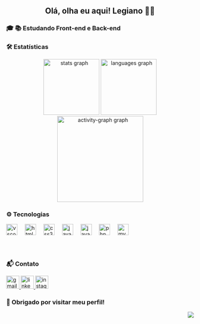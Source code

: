 <h2 align="center">Olá, olha eu aqui! Legiano 🙋‍♂️</h2>

###

<h3 align="left">🎓 📚 Estudando Front-end e Back-end</h3>

###

<h3 align="left">🛠️ Estatísticas</h3>

<div align="center">
  <img src="https://github-readme-stats.vercel.app/api?username=Legiano&hide_title=false&hide_rank=false&show_icons=true&include_all_commits=true&count_private=true&disable_animations=false&theme=tokyonight&locale=pt-br&hide_border=false" height="150" alt="stats graph" />
  <img src="https://github-readme-stats.vercel.app/api/top-langs?username=Legiano&locale=pt-br&hide_title=false&layout=compact&card_width=320&langs_count=5&theme=tokyonight&hide_border=false" height="150" alt="languages graph" />
  <img src="https://github-readme-activity-graph.vercel.app/graph?username=Legiano&area=true&hide_border=true&hide_title=false&theme=github-light&radius=10&point=E96479&color=8A2BE2&line=1E90FF" height="231" alt="activity-graph graph" />
</div>

###

<h3 align="left">⚙️ Tecnologias</h3>

<div align="left">
  <img src="https://cdn.jsdelivr.net/gh/devicons/devicon/icons/vscode/vscode-original.svg" height="30" alt="vscode logo" />
  <img width="12" />
  <img src="https://cdn.jsdelivr.net/gh/devicons/devicon/icons/html5/html5-original.svg" height="30" alt="html5 logo" />
  <img width="12" />
  <img src="https://cdn.jsdelivr.net/gh/devicons/devicon/icons/css3/css3-original.svg" height="30" alt="css3 logo" />
  <img width="12" />
  <img src="https://cdn.jsdelivr.net/gh/devicons/devicon/icons/javascript/javascript-original.svg" height="30" alt="javascript logo" />
  <img width="12" />
  <img src="https://cdn.jsdelivr.net/gh/devicons/devicon/icons/java/java-original.svg" height="30" alt="java logo" />
  <img width="12" />
  <img src="https://cdn.jsdelivr.net/gh/devicons/devicon/icons/php/php-original.svg" height="30" alt="php logo" />
  <img width="12" />
  <img src="https://cdn.jsdelivr.net/gh/devicons/devicon/icons/mysql/mysql-original.svg" height="30" alt="mysql logo" />
</div>

###

<br clear="both" />

<!-- Snake animation (opcional - precisa configurar GitHub Actions) -->
<!-- <img src="https://raw.githubusercontent.com/Legiano/Legiano/output/snake.svg" alt="Snake animation" /> -->

###

<h3 align="left">📬 Contato</h3>

<div align="left">
  <a href="mailto:legianofernandes@gmail.com" target="_blank">
    <img src="https://img.shields.io/static/v1?message=Gmail&logo=gmail&label=&color=D14836&logoColor=white&labelColor=&style=for-the-badge" height="35" alt="gmail logo" />
  </a>
  <a href="https://www.linkedin.com/in/legiano-fernandes/" target="_blank">
    <img src="https://img.shields.io/static/v1?message=LinkedIn&logo=linkedin&label=&color=0077B5&logoColor=white&labelColor=&style=for-the-badge" height="35" alt="linkedin logo" />
  </a>
  <a href="https://www.instagram.com/legianofernandes/" target="_blank">
    <img src="https://img.shields.io/static/v1?message=Instagram&logo=instagram&label=&color=E4405F&logoColor=white&labelColor=&style=for-the-badge" height="35" alt="instagram logo" />
  </a>
</div>

###

<h3 align="left">🤖 Obrigado por visitar meu perfil!</h3>

<img align="right" src="https://visitor-badge.laobi.icu/badge?page_id=Legiano.Legiano&left_color=black" />
